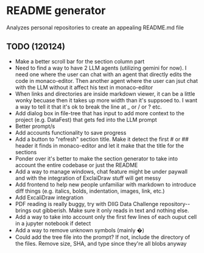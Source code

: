 # README generator
 Analyzes personal repositories to create an appealing README.md file

## TODO (120124)
- Make a better scroll bar for the section column part
- Need to find a way to have 2 LLM agents (utilizing gemini for now). I need one where the user can chat with an agent that directly edits the code in monaco-editor. Then another agent where the user can jsut chat with the LLM without it affect his text in monaco-editor
- When links and directories are inside markdown viewer, it can be a little wonky becuase then it takes up more width than it's suppsoed to. I want a way to tell it that it's ok to break the line at _ or / or ? etc.
- Add dialog box in file-tree that has input to add more context to the project (e.g. DataFest) that gets fed into the LLM prompt
- Better prompt/s
- Add accounts functionality to save progress
- Add a button to "refresh" section title. Make it detect the first # or ## header it finds in monaco-editor and let it make that the title for the sections
- Ponder over it's better to make the section generator to take into account the entire codebase or just the README
- Add a way to manage windows, chat feature might be under paywall and with the integration of ExclaiDraw stuff will get messy
- Add frontend to help new people unfamiliar with markdown to introduce diff things (e.g. italics, bolds, indentation, images, link, etc.)
- Add ExcaliDraw integration
- PDF reading is really buggy, try with DIIG Data Challenge repository--brings out gibberish. Make sure it only reads in text and nothing else.
- Add a way to take into account only the first few lines of each ouput cell in a jupyter notebook if detect
- Add a way to remove unknown symbols (mainly �)
- Could add the tree file into the prompt? If not, include the directory of the files. Remove size, SHA, and type since they're all blobs anyway
